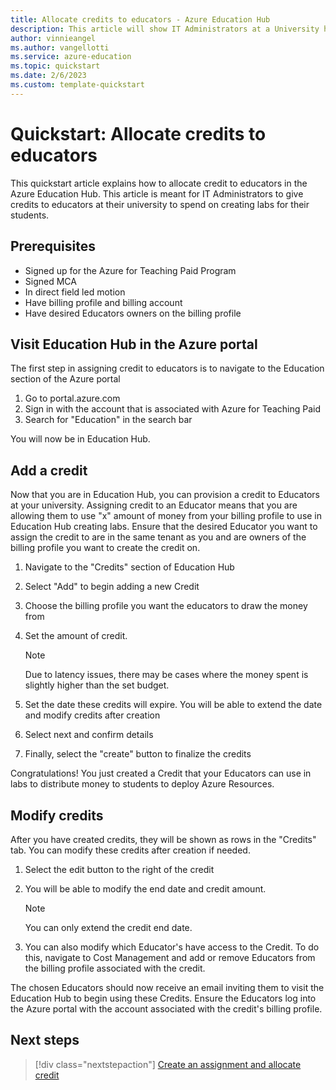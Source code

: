 ```yaml
---
title: Allocate credits to educators - Azure Education Hub
description: This article will show IT Administrators at a University how to assign credits to Educators to use in Education Hub labs
author: vinnieangel
ms.author: vangellotti
ms.service: azure-education
ms.topic: quickstart
ms.date: 2/6/2023
ms.custom: template-quickstart
---
```


# Quickstart: Allocate credits to educators

This quickstart article explains how to allocate credit to educators in the Azure Education Hub. This article is meant for IT Administrators to give credits to educators at their university to spend on creating labs for their students.

## Prerequisites

- Signed up for the Azure for Teaching Paid Program
- Signed MCA
- In direct field led motion
- Have billing profile and billing account
- Have desired Educators owners on the billing profile

## Visit Education Hub in the Azure portal

The first step in assigning credit to educators is to navigate to the Education section of the Azure portal

1. Go to portal.azure.com
2. Sign in with the account that is associated with Azure for Teaching Paid
3. Search for "Education" in the search bar

You will now be in Education Hub.

## Add a credit

Now that you are in Education Hub, you can provision a credit to Educators at your university. Assigning credit to an Educator means that you are allowing them to use "x" amount of money from your billing profile to use in Education Hub creating labs. Ensure that the desired Educator you want to assign the credit to are in the same tenant as you and are owners of the billing profile you want to create the credit on.

1. Navigate to the "Credits" section of Education Hub
2. Select "Add" to begin adding a new Credit
3. Choose the billing profile you want the educators to draw the money from
4. Set the amount of credit. 

   > [!NOTE] 
   > Due to latency issues, there may be cases where the money spent is slightly higher than the set budget.
   
5. Set the date these credits will expire. You will be able to extend the date and modify credits after creation
6. Select next and confirm details
7. Finally, select the "create" button to finalize the credits

Congratulations! You just created a Credit that your Educators can use in labs to distribute money to students to deploy Azure Resources.

## Modify credits

After you have created credits, they will be shown as rows in the "Credits" tab. You can modify these credits after creation if needed.

1. Select the edit button to the right of the credit
2. You will be able to modify the end date and credit amount. 

   > [!NOTE]
   > You can only extend the credit end date.
   
3. You can also modify which Educator's have access to the Credit. To do this, navigate to Cost Management and add or remove Educators from the billing profile associated with the credit.

The chosen Educators should now receive an email inviting them to visit the Education Hub to begin using these Credits. Ensure the Educators log into the Azure portal with the account associated with the credit's billing profile.

## Next steps

> [!div class="nextstepaction"]
> [Create an assignment and allocate credit](create-assignment-allocate-credit.md)
